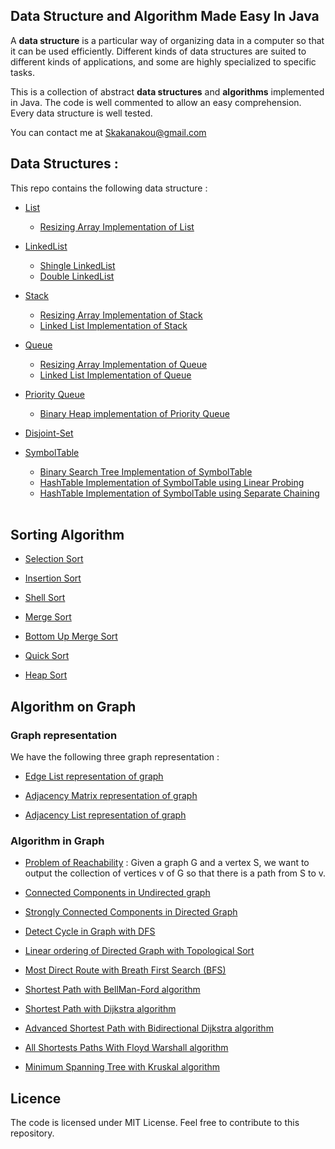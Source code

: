 ## Data Structure and Algorithm Made Easy In Java

A **data structure** is a particular way of organizing data in a computer so that it can be used efficiently. Different kinds of data structures are suited to different kinds of applications, and some are highly specialized to specific tasks. 

This is a collection of abstract **data structures** and **algorithms** implemented in Java. The code is well commented to allow an easy comprehension. Every data structure is well tested.

You can contact me at <Skakanakou@gmail.com>

## Data Structures :
This repo contains the following data structure : 

- [List](https://github.com/MiguelSteph/data-structures/blob/master/Java-data-Structures/src/main/java/com/lists/List.java)
	* [Resizing Array Implementation of List](https://github.com/MiguelSteph/data-structures/blob/master/Java-data-Structures/src/main/java/com/lists/ArrayImplOfList.java)

- [LinkedList](https://github.com/MiguelSteph/data-structures/blob/master/Java-data-Structures/src/main/java/com/linkedlist/LinkedList.java)
	* [Shingle LinkedList](https://github.com/MiguelSteph/data-structures/blob/master/Java-data-Structures/src/main/java/com/linkedlist/ShingleLinkedList.java)
	* [Double LinkedList](https://github.com/MiguelSteph/data-structures/blob/master/Java-data-Structures/src/main/java/com/linkedlist/DoubleLinkedList.java)

- [Stack](https://github.com/MiguelSteph/data-structures/blob/master/Java-data-Structures/src/main/java/com/stacks/Stack.java)
	* [Resizing Array Implementation of Stack](https://github.com/MiguelSteph/data-structures/blob/master/Java-data-Structures/src/main/java/com/stacks/ArrayImplOfStack.java)
	* [Linked List Implementation of Stack](https://github.com/MiguelSteph/data-structures/blob/master/Java-data-Structures/src/main/java/com/stacks/LinkedListImplOfStack.java)

- [Queue](https://github.com/MiguelSteph/data-structures/blob/master/Java-data-Structures/src/main/java/com/queues/Queue.java)
	* [Resizing Array Implementation of Queue](https://github.com/MiguelSteph/data-structures/blob/master/Java-data-Structures/src/main/java/com/queues/ArrayImplOfQueue.java)
	* [Linked List Implementation of Queue](https://github.com/MiguelSteph/data-structures/blob/master/Java-data-Structures/src/main/java/com/queues/LinkedListImplOfQueue.java)

- [Priority Queue](https://github.com/MiguelSteph/data-structures/blob/master/Java-data-Structures/src/main/java/com/queues/PriorityQueue.java)
	* [Binary Heap implementation of Priority Queue](https://github.com/MiguelSteph/data-structures/blob/master/Java-data-Structures/src/main/java/com/queues/PriorityQueue.java)

- [Disjoint-Set](https://github.com/MiguelSteph/data-structures/blob/master/Java-data-Structures/src/main/java/com/disjointsets/DisjointSet.java)

- [SymbolTable](https://github.com/MiguelSteph/data-structures/blob/master/Java-data-Structures/src/main/java/com/symboltables/SymbolTable.java)
	* [Binary Search Tree Implementation of SymbolTable](https://github.com/MiguelSteph/data-structures/blob/master/Java-data-Structures/src/main/java/com/symboltables/SymbolTable.java)
	* [HashTable Implementation of SymbolTable using Linear Probing](https://github.com/MiguelSteph/data-structures/blob/master/Java-data-Structures/src/main/java/com/symboltables/LinearProbingSymbolTableImpl.java)
	* [HashTable Implementation of SymbolTable using Separate Chaining](https://github.com/MiguelSteph/data-structures/blob/master/Java-data-Structures/src/main/java/com/symboltables/SeparateChainingSymbolTableImpl.java)
<br/><br/>

## Sorting Algorithm
- [Selection Sort](https://github.com/MiguelSteph/data-structures-and-algorithm/blob/master/Java-data-Structures/src/main/java/com/sorting/SelectionSort.java)

- [Insertion Sort](https://github.com/MiguelSteph/data-structures-and-algorithm/blob/master/Java-data-Structures/src/main/java/com/sorting/InsertionSort.java)

- [Shell Sort](https://github.com/MiguelSteph/data-structures-and-algorithm/blob/master/Java-data-Structures/src/main/java/com/sorting/ShellSort.java)

- [Merge Sort](https://github.com/MiguelSteph/data-structures-and-algorithm/blob/master/Java-data-Structures/src/main/java/com/sorting/MergeSort.java)

- [Bottom Up Merge Sort](https://github.com/MiguelSteph/data-structures-and-algorithm/blob/master/Java-data-Structures/src/main/java/com/sorting/BottomUpMergeSort.java)

- [Quick Sort](https://github.com/MiguelSteph/data-structures-and-algorithm/blob/master/Java-data-Structures/src/main/java/com/sorting/QuickSort.java)

- [Heap Sort](https://github.com/MiguelSteph/data-structures-and-algorithm/blob/master/Java-data-Structures/src/main/java/com/sorting/HeapSort.java)

## Algorithm on Graph
### Graph representation
We have the following three graph representation :

- [Edge List representation of graph](https://github.com/MiguelSteph/data-structures/blob/master/Java-data-Structures/src/main/java/com/graphs/GraphEdgeListRepresentation.java) 

- [Adjacency Matrix representation of graph](https://github.com/MiguelSteph/data-structures/blob/master/Java-data-Structures/src/main/java/com/graphs/GraphAdjacencyMatrixRepresentation.java)

- [Adjacency List representation of graph](https://github.com/MiguelSteph/data-structures/blob/master/Java-data-Structures/src/main/java/com/graphs/GraphAdjacencyListRepresentation.java)

### Algorithm in Graph

- [Problem of Reachability](https://github.com/MiguelSteph/data-structures-and-algorithm/blob/master/Java-data-Structures/src/main/java/com/graphs/ReachabilityInGraph.java) : Given a graph G and a vertex S, we want to output the collection of vertices v of G so that there is a path from S to v.

- [Connected Components in Undirected graph](https://github.com/MiguelSteph/data-structures-and-algorithm/blob/master/Java-data-Structures/src/main/java/com/graphs/ConnectedComponents.java)

- [Strongly Connected Components in Directed Graph](https://github.com/MiguelSteph/data-structures-and-algorithm/blob/master/Java-data-Structures/src/main/java/com/graphs/ConnectedComponents.java)

- [Detect Cycle in Graph with DFS](https://github.com/MiguelSteph/data-structures-and-algorithm/blob/master/Java-data-Structures/src/main/java/com/graphs/DetectCycle.java)

- [Linear ordering of Directed Graph with Topological Sort](https://github.com/MiguelSteph/data-structures-and-algorithm/blob/master/Java-data-Structures/src/main/java/com/graphs/GraphLinearOrder.java)

- [Most Direct Route with Breath First Search (BFS)](https://github.com/MiguelSteph/data-structures-and-algorithm/blob/master/Java-data-Structures/src/main/java/com/graphs/MostDirectPath.java)

- [Shortest Path with BellMan-Ford algorithm](https://github.com/MiguelSteph/data-structures-and-algorithm/blob/master/Java-data-Structures/src/main/java/com/graphs/ShortestPathWithBellmanFord.java)

- [Shortest Path with Dijkstra algorithm](https://github.com/MiguelSteph/data-structures-and-algorithm/blob/master/Java-data-Structures/src/main/java/com/graphs/ShortestPathWithDijkstra.java)

- [Advanced Shortest Path with Bidirectional Dijkstra algorithm](https://github.com/MiguelSteph/data-structures-and-algorithm/blob/master/Java-data-Structures/src/main/java/com/graphs/ShortestPathWithBidirectionalDijkstra.java)

- [All Shortests Paths With Floyd Warshall algorithm](https://github.com/MiguelSteph/data-structures-and-algorithm/blob/master/Java-data-Structures/src/main/java/com/graphs/AllShortestPathWithFloydWarshall.java)

- [Minimum Spanning Tree with Kruskal algorithm](https://github.com/MiguelSteph/data-structures-and-algorithm/blob/master/Java-data-Structures/src/main/java/com/graphs/GraphMstWithKruskal.java)

## Licence
The code is licensed under MIT License.
Feel free to contribute to this repository.
